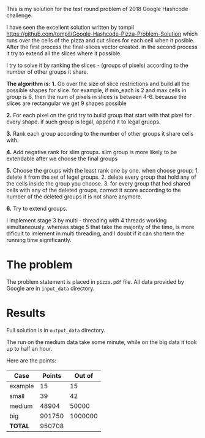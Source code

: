 This is my solution for the test round problem of 2018 Google Hashcode challenge.

I have seen the excellent solution written by tompil https://github.com/tompil/Google-Hashcode-Pizza-Problem-Solution
which runs over the cells of the pizza and cut slices for each cell when it posible.
After the first process the final-slices vector created. in the second process it try to
extend all the slices where it possible.

I try to solve it by ranking the slices - (groups of pixels) according to the number of other groups it share.

**The algorithm is:**
**1.** Go over the size of slice restrictions and build all the possible shapes for slice.
for example, if min_each is 2 and max cells in group is 6, then the num of pixels in slices is between 4-6.
because the slices are rectangular we get 9 shapes possible

**2.** For each pixel on the grid try to build group that start with that pixel for every shape. if such group is legal,
append it to legal gruops.

**3.** Rank each group according to the number of other groups it share cells with.

**4.** Add negative rank for slim groups. slim group is more likely to be extendable after we choose the final groups

**5.** Choose the groups with the least rank one by one. when choose group:
    1. delete it from the set of legel groups.
    2. delete every group that hold any of the cells inside the group you choose.
    3. for every group that hed shared cells with any of the deleted groups, correct it score according to the number of 
    the deleted groups it is not share anymore.

**6.** Try to extend groups.

I implement stage 3 by multi - threading with 4 threads working simultaneously. whereas stage 5 that take the majority 
of the time, is more dificult to imlement in multi threading, and I doubt if it can shortern the running time significantly.


# The problem
The problem statement is placed in `pizza.pdf` file. All data provided by Google are in
`input_data` directory.
# Results
Full solution is in `output_data` directory.

The run on the medium data take some minute, while on the big data it took up to half an hour. 

Here are the points:

| Case      | Points | Out of  |
|-----------|--------|---------|
| example   | 15     | 15      |
| small     | 39     | 42      |
| medium    | 48904  | 50000   |
| big       | 901750 | 1000000 |
| **TOTAL** | 950708 |         |




